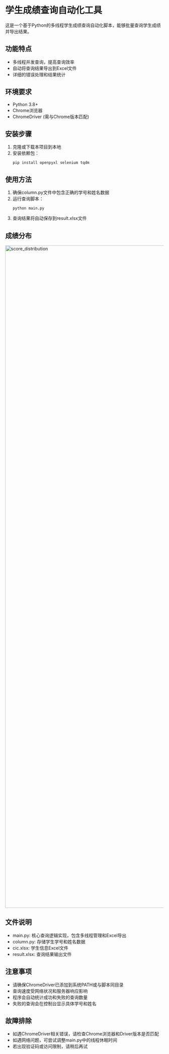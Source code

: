 # 学生成绩查询自动化工具

这是一个基于Python的多线程学生成绩查询自动化脚本，能够批量查询学生成绩并导出结果。

## 功能特点

- 多线程并发查询，提高查询效率
- 自动将查询结果导出到Excel文件
- 详细的错误处理和结果统计

## 环境要求

- Python 3.8+
- Chrome浏览器
- ChromeDriver (需与Chrome版本匹配)

## 安装步骤

1. 克隆或下载本项目到本地
2. 安装依赖包：
   ```
   pip install openpyxl selenium tqdm 
   ```

## 使用方法

1. 确保column.py文件中包含正确的学号和姓名数据
2. 运行查询脚本：
   ```
   python main.py
   ```
3. 查询结果将自动保存到result.xlsx文件

## 成绩分布

<img width="3569" height="2108" alt="score_distribution" src="https://github.com/user-attachments/assets/cde1ebc1-ff7e-4a45-bb45-b98c7dd4ea74" />


## 文件说明

- main.py: 核心查询逻辑实现，包含多线程管理和Excel导出
- column.py: 存储学生学号和姓名数据
- cic.xlsx: 学生信息Excel文件
- result.xlsx: 查询结果输出文件

## 注意事项

- 请确保ChromeDriver已添加到系统PATH或与脚本同目录
- 查询速度受网络状况和服务器响应影响
- 程序会自动统计成功和失败的查询数量
- 失败的查询会在控制台显示具体学号和姓名

## 故障排除

- 如遇ChromeDriver相关错误，请检查Chrome浏览器和Driver版本是否匹配
- 如遇网络问题，可尝试调整main.py中的线程休眠时间
- 若出现验证码或访问限制，请稍后再试

